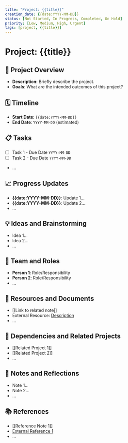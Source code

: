 ```yaml
---
title: "Project: {{title}}"
creation_date: {{date:YYYY-MM-DD}}
status: [Not Started, In Progress, Completed, On Hold]
priority: [Low, Medium, High, Urgent]
tags: [project, {{title}}]
---
```


# Project: {{title}}

## 🎯 Project Overview
- **Description**: Briefly describe the project.
- **Goals**: What are the intended outcomes of this project?

## 🗓️ Timeline
- **Start Date**: `{{date:YYYY-MM-DD}}`
- **End Date**: `YYYY-MM-DD` (estimated)

## 📋 Tasks
- [ ] Task 1 - Due Date `YYYY-MM-DD`
- [ ] Task 2 - Due Date `YYYY-MM-DD`
- ...

## 📈 Progress Updates
- **{{date:YYYY-MM-DD}}**: Update 1...
- **{{date:YYYY-MM-DD}}**: Update 2...
- ...

## 💡 Ideas and Brainstorming
- Idea 1...
- Idea 2...
- ...

## 🤝 Team and Roles
- **Person 1**: Role/Responsibility
- **Person 2**: Role/Responsibility
- ...

## 📁 Resources and Documents
- [[Link to related note]]
- External Resource: [Description](URL)
- ...

## 🔄 Dependencies and Related Projects
- [[Related Project 1]]
- [[Related Project 2]]
- ...

## 📝 Notes and Reflections
- Note 1...
- Note 2...
- ...

## 📚 References
- [[Reference Note 1]]
- [External Reference 1](URL)
- ...
